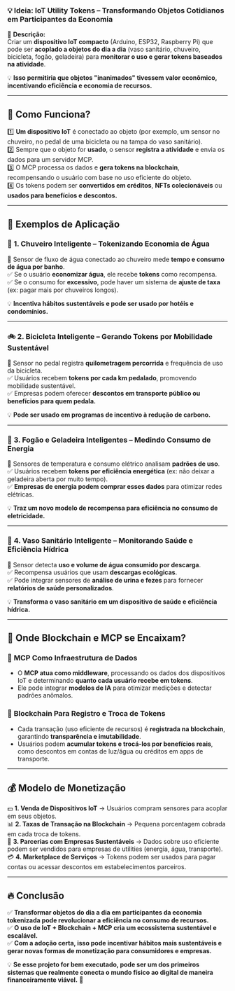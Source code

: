 ### **💡 Ideia: IoT Utility Tokens – Transformando Objetos Cotidianos em Participantes da Economia**  

🚀 **Descrição:**  
Criar um **dispositivo IoT compacto** (Arduino, ESP32, Raspberry Pi) que pode ser **acoplado a objetos do dia a dia** (vaso sanitário, chuveiro, bicicleta, fogão, geladeira) para **monitorar o uso e gerar tokens baseados na atividade**.  

💡 **Isso permitiria que objetos "inanimados" tivessem valor econômico, incentivando eficiência e economia de recursos.**  

---

## **🎯 Como Funciona?**
1️⃣ **Um dispositivo IoT** é conectado ao objeto (por exemplo, um sensor no chuveiro, no pedal de uma bicicleta ou na tampa do vaso sanitário).  
2️⃣ Sempre que o objeto for **usado**, o sensor **registra a atividade** e envia os dados para um servidor MCP.  
3️⃣ O MCP processa os dados e **gera tokens na blockchain**, recompensando o usuário com base no uso eficiente do objeto.  
4️⃣ Os tokens podem ser **convertidos em créditos**, **NFTs colecionáveis** ou **usados para benefícios e descontos.**  

---

## **📌 Exemplos de Aplicação**
### 🚿 **1. Chuveiro Inteligente – Tokenizando Economia de Água**
📌 Sensor de fluxo de água conectado ao chuveiro mede **tempo e consumo de água por banho**.  
✅ Se o usuário **economizar água**, ele recebe **tokens** como recompensa.  
✅ Se o consumo for **excessivo**, pode haver um sistema de **ajuste de taxa** (ex: pagar mais por chuveiros longos).  

💡 **Incentiva hábitos sustentáveis e pode ser usado por hotéis e condomínios.**  

---

### 🚲 **2. Bicicleta Inteligente – Gerando Tokens por Mobilidade Sustentável**
📌 Sensor no pedal registra **quilometragem percorrida** e frequência de uso da bicicleta.  
✅ Usuários recebem **tokens por cada km pedalado**, promovendo mobilidade sustentável.  
✅ Empresas podem oferecer **descontos em transporte público ou benefícios para quem pedala.**  

💡 **Pode ser usado em programas de incentivo à redução de carbono.**  

---

### 🍳 **3. Fogão e Geladeira Inteligentes – Medindo Consumo de Energia**
📌 Sensores de temperatura e consumo elétrico analisam **padrões de uso**.  
✅ Usuários recebem **tokens por eficiência energética** (ex: não deixar a geladeira aberta por muito tempo).  
✅ **Empresas de energia podem comprar esses dados** para otimizar redes elétricas.  

💡 **Traz um novo modelo de recompensa para eficiência no consumo de eletricidade.**  

---

### 🚽 **4. Vaso Sanitário Inteligente – Monitorando Saúde e Eficiência Hídrica**
📌 Sensor detecta **uso e volume de água consumido por descarga**.  
✅ Recompensa usuários que usam **descargas ecológicas**.  
✅ Pode integrar sensores de **análise de urina e fezes** para fornecer **relatórios de saúde personalizados**.  

💡 **Transforma o vaso sanitário em um dispositivo de saúde e eficiência hídrica.**  

---

## **🔗 Onde Blockchain e MCP se Encaixam?**
### 📌 **MCP Como Infraestrutura de Dados**
- O **MCP atua como middleware**, processando os dados dos dispositivos IoT e determinando **quanto cada usuário recebe em tokens**.  
- Ele pode integrar **modelos de IA** para otimizar medições e detectar padrões anômalos.  

### 📌 **Blockchain Para Registro e Troca de Tokens**
- Cada transação (uso eficiente de recursos) é **registrada na blockchain**, garantindo **transparência e imutabilidade**.  
- Usuários podem **acumular tokens e trocá-los por benefícios reais**, como descontos em contas de luz/água ou créditos em apps de transporte.  

---

## **💰 Modelo de Monetização**
💵 **1. Venda de Dispositivos IoT** → Usuários compram sensores para acoplar em seus objetos.  
📊 **2. Taxas de Transação na Blockchain** → Pequena porcentagem cobrada em cada troca de tokens.  
🏢 **3. Parcerias com Empresas Sustentáveis** → Dados sobre uso eficiente podem ser vendidos para empresas de utilities (energia, água, transporte).  
💳 **4. Marketplace de Serviços** → Tokens podem ser usados para pagar contas ou acessar descontos em estabelecimentos parceiros.  

---

## **🔥 Conclusão**
✅ **Transformar objetos do dia a dia em participantes da economia tokenizada pode revolucionar a eficiência no consumo de recursos.**  
✅ **O uso de IoT + Blockchain + MCP cria um ecossistema sustentável e escalável.**  
✅ **Com a adoção certa, isso pode incentivar hábitos mais sustentáveis e gerar novas formas de monetização para consumidores e empresas.**  

💡 **Se esse projeto for bem executado, pode ser um dos primeiros sistemas que realmente conecta o mundo físico ao digital de maneira financeiramente viável.** 🚀